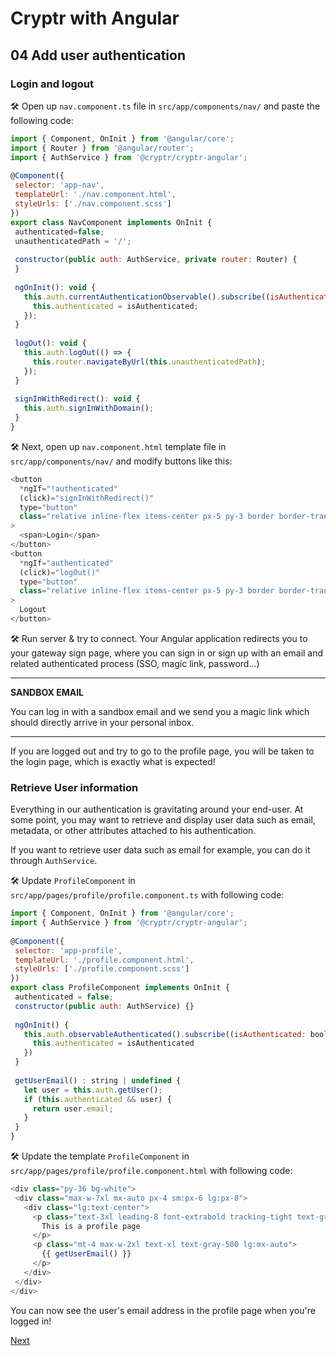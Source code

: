 # Cryptr with Angular

## 04 Add user authentication

### Login and logout

🛠 Open up `nav.component.ts` file in `src/app/components/nav/` and paste the following code:

``` javascript
import { Component, OnInit } from '@angular/core';
import { Router } from '@angular/router';
import { AuthService } from '@cryptr/cryptr-angular';
 
@Component({
 selector: 'app-nav',
 templateUrl: './nav.component.html',
 styleUrls: ['./nav.component.scss']
})
export class NavComponent implements OnInit {
 authenticated=false;
 unauthenticatedPath = '/';
 
 constructor(public auth: AuthService, private router: Router) {
 }
 
 ngOnInit(): void {
   this.auth.currentAuthenticationObservable().subscribe((isAuthenticated: boolean) => {
     this.authenticated = isAuthenticated;
   });
 }
 
 logOut(): void {
   this.auth.logOut(() => {
     this.router.navigateByUrl(this.unauthenticatedPath);
   });
 }
 
 signInWithRedirect(): void {
   this.auth.signInWithDomain();
 }
}
```

🛠 Next, open up `nav.component.html` template file in `src/app/components/nav/` and modify buttons like this:

``` javascript
<button
  *ngIf="!authenticated"
  (click)="signInWithRedirect()"
  type="button"
  class="relative inline-flex items-center px-5 py-3 border border-transparent text-base uppercase leading-5 font-bold rounded-md text-yellow-500 shadow-md hover:shadow-xl focus:outline-none transition duration-150 ease-in-out"
>
  <span>Login</span>
</button>
<button
  *ngIf="authenticated"
  (click)="logOut()" 
  type="button"
  class="relative inline-flex items-center px-5 py-3 border border-transparent text-base uppercase leading-5 font-bold rounded-md text-yellow-500 shadow-md hover:shadow-xl focus:outline-none transition duration-150 ease-in-out"
>
  Logout
</button>
```

🛠 Run server & try to connect. Your Angular application redirects you to your gateway sign page, where you can sign in or sign up with an email and related authenticated process (SSO, magic link, password...)

---
**SANDBOX EMAIL**

You can log in with a sandbox email and we send you a magic link which should directly arrive in your personal inbox.

---

If you are logged out and try to go to the profile page, you will be taken to the login page, which is exactly what is expected!

### Retrieve User information

Everything in our authentication is gravitating around your end-user. At some point, you may want to retrieve and display user data such as email, metadata, or other attributes attached to his authentication.

If you want to retrieve user data such as email for example, you can do it through `AuthService`.

🛠 Update `ProfileComponent` in `src/app/pages/profile/profile.component.ts` with following code:

``` javascript
import { Component, OnInit } from '@angular/core';
import { AuthService } from '@cryptr/cryptr-angular';
 
@Component({
 selector: 'app-profile',
 templateUrl: './profile.component.html',
 styleUrls: ['./profile.component.scss']
})
export class ProfileComponent implements OnInit {
 authenticated = false;
 constructor(public auth: AuthService) {}
 
 ngOnInit() {
   this.auth.observableAuthenticated().subscribe((isAuthenticated: boolean) => {
     this.authenticated = isAuthenticated
   })
 }
 
 getUserEmail() : string | undefined {
   let user = this.auth.getUser();
   if (this.authenticated && user) {
     return user.email;
   }
 }
}
```

🛠 Update the template `ProfileComponent` in `src/app/pages/profile/profile.component.html` with following code:

``` javascript
<div class="py-36 bg-white">
 <div class="max-w-7xl mx-auto px-4 sm:px-6 lg:px-8">
   <div class="lg:text-center">
     <p class="text-3xl leading-8 font-extrabold tracking-tight text-gray-900 sm:text-4xl">
       This is a profile page
     </p>
     <p class="mt-4 max-w-2xl text-xl text-gray-500 lg:mx-auto">   
       {{ getUserEmail() }}
     </p>
   </div>
 </div>
</div>
```

You can now see the user's email address in the profile page when you're logged in!

[Next](https://github.com/cryptr-examples/cryptr-angular-sample/tree/05-conclusion)
